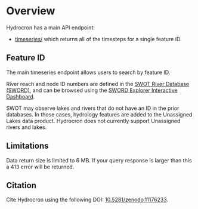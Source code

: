 # Overview

Hydrocron has a main API endpoint:

- [timeseries/](/timeseries) which returns all of the timesteps for a single feature ID.

## Feature ID

The main timeseries endpoint allows users to search by feature ID.

River reach and node ID numbers are defined in the [SWOT River Database (SWORD)](https://doi.org/10.1029/2021WR030054),
and can be browsed using the [SWORD Explorer Interactive Dashboard](https://www.swordexplorer.com/).

SWOT may observe lakes and rivers that do not have an ID in the prior databases. In those cases, hydrology features are added to the Unassigned Lakes data product.
Hydrocron does not currently support Unassigned rivers and lakes.

## Limitations

Data return size is limited to 6 MB. If your query response is larger than this a 413 error will be returned.

## Citation

Cite Hydrocron using the following DOI: [10.5281/zenodo.11176233](https://doi.org/10.5281/zenodo.11176233).
